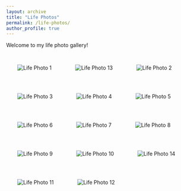 ```yaml
---
layout: archive
title: "Life Photos"
permalink: /life-photos/
author_profile: true
---
```


Welcome to my life photo gallery!

<!-- You can include images manually like this: -->
<img src="/photos/IMG_3851.jpeg" alt="Life Photo 1" style="max-width: 1000px; margin: 30px;" />
<img src="/photos/IMG_4021.JPG" alt="Life Photo 13" style="max-width: 1000px; margin: 30px;" />
<img src="/photos/IMG_4816.jpeg" alt="Life Photo 2" style="max-width: 1000px; margin: 30px;" />
<img src="/photos/IMG_4856.jpeg" alt="Life Photo 3" style="max-width: 1000px; margin: 30px;" />
<img src="/photos/IMG_5270.jpeg" alt="Life Photo 4" style="max-width: 1000px; margin: 30px;" />
<img src="/photos/IMG_5579.jpeg" alt="Life Photo 5" style="max-width: 1000px; margin: 30px;" />
<img src="/photos/IMG_5977.jpeg" alt="Life Photo 6" style="max-width: 1000px; margin: 30px;" />
<img src="/photos/IMG_6044.jpeg" alt="Life Photo 7" style="max-width: 1000px; margin: 30px;" />
<img src="/photos/IMG_6112.jpeg" alt="Life Photo 8" style="max-width: 1000px; margin: 30px;" />
<img src="/photos/IMG_6220.jpeg" alt="Life Photo 9" style="max-width: 1000px; margin: 30px;" />
<img src="/photos/IMG_6588.jpeg" alt="Life Photo 10" style="max-width: 1000px; margin: 30px;" />
<img src="/photos/IMG_6741.JPG" alt="Life Photo 14" style="max-width: 1000px; margin: 30px;" />
<img src="/photos/IMG_7042.jpeg" alt="Life Photo 11" style="max-width: 1000px; margin: 30px;" />
<img src="/photos/IMG_7107.jpeg" alt="Life Photo 12" style="max-width: 1000px; margin: 30px;" />
